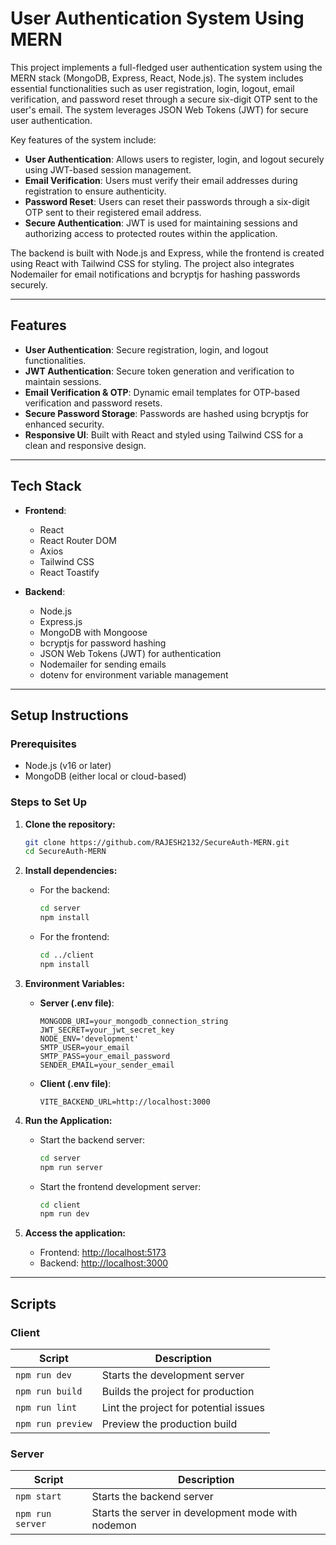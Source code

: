 # User Authentication System Using MERN

This project implements a full-fledged user authentication system using the MERN stack (MongoDB, Express, React, Node.js). The system includes essential functionalities such as user registration, login, logout, email verification, and password reset through a secure six-digit OTP sent to the user's email. The system leverages JSON Web Tokens (JWT) for secure user authentication.

Key features of the system include:

- **User Authentication**: Allows users to register, login, and logout securely using JWT-based session management.
- **Email Verification**: Users must verify their email addresses during registration to ensure authenticity.
- **Password Reset**: Users can reset their passwords through a six-digit OTP sent to their registered email address.
- **Secure Authentication**: JWT is used for maintaining sessions and authorizing access to protected routes within the application.

The backend is built with Node.js and Express, while the frontend is created using React with Tailwind CSS for styling. The project also integrates Nodemailer for email notifications and bcryptjs for hashing passwords securely.

---

## Features

- **User Authentication**: Secure registration, login, and logout functionalities.
- **JWT Authentication**: Secure token generation and verification to maintain sessions.
- **Email Verification & OTP**: Dynamic email templates for OTP-based verification and password resets.
- **Secure Password Storage**: Passwords are hashed using bcryptjs for enhanced security.
- **Responsive UI**: Built with React and styled using Tailwind CSS for a clean and responsive design.

---

## Tech Stack

- **Frontend**:

  - React
  - React Router DOM
  - Axios
  - Tailwind CSS
  - React Toastify

- **Backend**:
  - Node.js
  - Express.js
  - MongoDB with Mongoose
  - bcryptjs for password hashing
  - JSON Web Tokens (JWT) for authentication
  - Nodemailer for sending emails
  - dotenv for environment variable management

---

## Setup Instructions

### Prerequisites

- Node.js (v16 or later)
- MongoDB (either local or cloud-based)

### Steps to Set Up

1. **Clone the repository:**

   ```bash
   git clone https://github.com/RAJESH2132/SecureAuth-MERN.git
   cd SecureAuth-MERN
   ```

2. **Install dependencies:**

   - For the backend:

     ```bash
     cd server
     npm install
     ```

   - For the frontend:
     ```bash
     cd ../client
     npm install
     ```

3. **Environment Variables:**

   - **Server (.env file)**:

     ```env
     MONGODB_URI=your_mongodb_connection_string
     JWT_SECRET=your_jwt_secret_key
     NODE_ENV='development'
     SMTP_USER=your_email
     SMTP_PASS=your_email_password
     SENDER_EMAIL=your_sender_email
     ```

   - **Client (.env file)**:
     ```env
     VITE_BACKEND_URL=http://localhost:3000
     ```

4. **Run the Application:**

   - Start the backend server:

     ```bash
     cd server
     npm run server
     ```

   - Start the frontend development server:
     ```bash
     cd client
     npm run dev
     ```

5. **Access the application:**
   - Frontend: [http://localhost:5173](http://localhost:5173)
   - Backend: [http://localhost:3000](http://localhost:3000)

---

## Scripts

### Client

| Script            | Description                           |
| ----------------- | ------------------------------------- |
| `npm run dev`     | Starts the development server         |
| `npm run build`   | Builds the project for production     |
| `npm run lint`    | Lint the project for potential issues |
| `npm run preview` | Preview the production build          |

### Server

| Script           | Description                                        |
| ---------------- | -------------------------------------------------- |
| `npm start`      | Starts the backend server                          |
| `npm run server` | Starts the server in development mode with nodemon |
